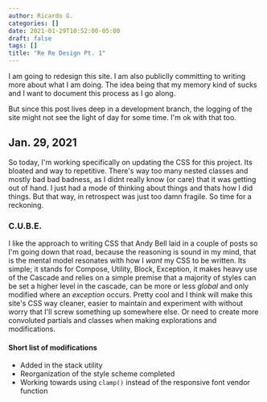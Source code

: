 ```yaml
---
author: Ricardo G.
categories: []
date: 2021-01-29T10:52:00-05:00
draft: false
tags: []
title: "Re Re Design Pt. 1"
---
```


I am going to redesign this site. I am also publiclly committing to writing more about what I am doing. The idea being that my memory kind of sucks and I want to document this process as I go along.

But since this post lives deep in a development branch, the logging of the site might not see the light of day for some time. I'm ok with that too.

## Jan. 29, 2021

So today, I'm working specifically on updating the CSS for this project. Its bloated and way to repetitive. There's way too many nested classes and mostly bad bad badness, as I didnt really know (or care) that it was getting out of hand. I just had a mode of thinking about things and thats how I did things. But that way, in retrospect was just too damn fragile. So time for a reckoning.

### C.U.B.E.

I like the approach to writing CSS that Andy Bell laid in a couple of posts so I'm going down that road, because the reasoning is sound in my mind, that is the mental model resonates with how I _want_ my CSS to be written. Its simple; it stands for Compose, Utility, Block, Exception, it makes heavy use of the Cascade and relies on a simple premise that a majority of styles can be set a higher level in the cascade, can be more or less _global_ and only modified where an _exception_ occurs. Pretty cool and I think will make this site's CSS way cleaner, easier to maintain and experiment with without worry that I'll screw something up somewhere else. Or need to create more convoluted partials and classes when making explorations and modifications.

#### Short list of modifications

- Added in the stack utility
- Reorganization of the style scheme completed
- Working towards using `clamp()` instead of the responsive font vendor function
